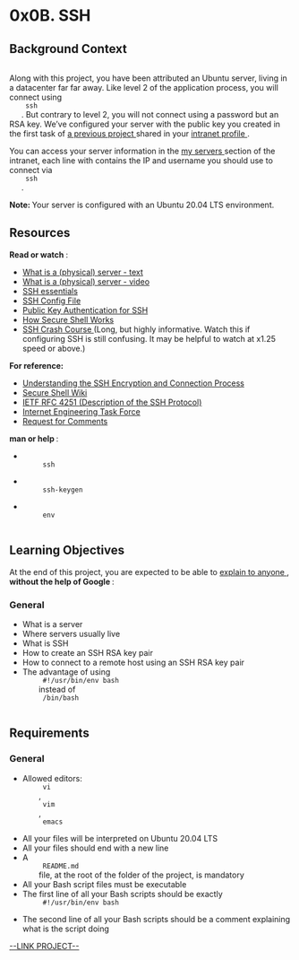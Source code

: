 # 0x0B. SSH

<html>
<div class="panel panel-default" id="project-description">
 <div class="panel-body">
  <h2>
   Background Context
  </h2>
  <p>
   <img alt="" src="https://s3.amazonaws.com/intranet-projects-files/holbertonschool-sysadmin_devops/244/zPVRKhPsUP5lK.gif" style=""/>
  </p>
  <p>
   Along with this project, you have been attributed an Ubuntu server, living in a datacenter far far away.  Like level 2 of the application process, you will connect using
   <code>
    ssh
   </code>
   . But contrary to level 2, you will not connect using a password but an RSA key. We’ve configured your server with the public key you created in the first task of
   <a href="https://intranet.hbtn.io/tasks/1223" target="_blank" title="a previous project">
    a previous project
   </a>
   shared in your
   <a href="https://intranet.hbtn.io/users/my_profile" target="_blank" title="intranet profile">
    intranet profile
   </a>
   .
  </p>
  <p>
   You can access your server information in the
   <a href="https://intranet.hbtn.io/dashboards/my_server" target="_blank" title="my servers">
    my servers
   </a>
   section of the intranet, each line with contains the IP and username you should use to connect via
   <code>
    ssh
   </code>
   .
  </p>
  <p>
   <strong>
    Note:
   </strong>
   Your server is configured with an Ubuntu 20.04 LTS environment.
  </p>
  <h2>
   Resources
  </h2>
  <p>
   <strong>
    Read or watch
   </strong>
   :
  </p>
  <ul>
   <li>
    <a href="https://en.wikipedia.org/wiki/Server_%28computing%29#Hardware_requirement" target="_blank" title="What is a (physical) server - text">
     What is a (physical) server - text
    </a>
   </li>
   <li>
    <a href="https://www.youtube.com/watch?v=B1ANfsDyjeA" target="_blank" title="What is a (physical) server - video">
     What is a (physical) server - video
    </a>
   </li>
   <li>
    <a href="https://www.digitalocean.com/community/tutorials/ssh-essentials-working-with-ssh-servers-clients-and-keys" target="_blank" title="SSH essentials">
     SSH essentials
    </a>
   </li>
   <li>
    <a href="https://www.ssh.com/academy/ssh/config" target="_blank" title="SSH Config File">
     SSH Config File
    </a>
   </li>
   <li>
    <a href="https://www.ssh.com/academy/ssh/public-key-authentication" target="_blank" title="Public Key Authentication for SSH">
     Public Key Authentication for SSH
    </a>
   </li>
   <li>
    <a href="https://www.youtube.com/watch?v=ORcvSkgdA58" target="_blank" title="How Secure Shell Works">
     How Secure Shell Works
    </a>
   </li>
   <li>
    <a href="https://www.youtube.com/watch?v=hQWRp-FdTpc" target="_blank" title="SSH Crash Course">
     SSH Crash Course
    </a>
    (Long, but highly informative. Watch this if configuring SSH is still confusing. It may be helpful to watch at x1.25 speed or above.)
   </li>
  </ul>
  <p>
   <strong>
    For reference:
   </strong>
  </p>
  <ul>
   <li>
    <a href="https://www.digitalocean.com/community/tutorials/understanding-the-ssh-encryption-and-connection-process" target="_blank" title="Understanding the SSH Encryption and Connection Process">
     Understanding the SSH Encryption and Connection Process
    </a>
   </li>
   <li>
    <a href="https://en.wikipedia.org/wiki/Secure_Shell" target="_blank" title="Secure Shell Wiki">
     Secure Shell Wiki
    </a>
   </li>
   <li>
    <a href="https://www.ietf.org/rfc/rfc4251.txt" target="_blank" title="IETF RFC 4251 (Description of the SSH Protocol)">
     IETF RFC 4251 (Description of the SSH Protocol)
    </a>
   </li>
   <li>
    <a href="https://en.wikipedia.org/wiki/Internet_Engineering_Task_Force" target="_blank" title="Internet Engineering Task Force">
     Internet Engineering Task Force
    </a>
   </li>
   <li>
    <a href="https://en.wikipedia.org/wiki/Request_for_Comments" target="_blank" title="Request for Comments">
     Request for Comments
    </a>
   </li>
  </ul>
  <p>
   <strong>
    man or help
   </strong>
   :
  </p>
  <ul>
   <li>
    <code>
     ssh
    </code>
   </li>
   <li>
    <code>
     ssh-keygen
    </code>
   </li>
   <li>
    <code>
     env
    </code>
   </li>
  </ul>
  <h2>
   Learning Objectives
  </h2>
  <p>
   At the end of this project, you are expected to be able to
   <a href="https://fs.blog/feynman-learning-technique/" target="_blank" title="explain to anyone">
    explain to anyone
   </a>
   ,
   <strong>
    without the help of Google
   </strong>
   :
  </p>
  <h3>
   General
  </h3>
  <ul>
   <li>
    What is a server
   </li>
   <li>
    Where servers usually live
   </li>
   <li>
    What is SSH
   </li>
   <li>
    How to create an SSH RSA key pair
   </li>
   <li>
    How to connect to a remote host using an SSH RSA key pair
   </li>
   <li>
    The advantage of using
    <code>
     #!/usr/bin/env bash
    </code>
    instead of
    <code>
     /bin/bash
    </code>
   </li>
  </ul>
  <h2>
   Requirements
  </h2>
  <h3>
   General
  </h3>
  <ul>
   <li>
    Allowed editors:
    <code>
     vi
    </code>
    ,
    <code>
     vim
    </code>
    ,
    <code>
     emacs
    </code>
   </li>
   <li>
    All your files will be interpreted on Ubuntu 20.04 LTS
   </li>
   <li>
    All your files should end with a new line
   </li>
   <li>
    A
    <code>
     README.md
    </code>
    file, at the root of the folder of the project, is mandatory
   </li>
   <li>
    All your Bash script files must be executable
   </li>
   <li>
    The first line of all your Bash scripts should be exactly
    <code>
     #!/usr/bin/env bash
    </code>
   </li>
   <li>
    The second line of all your Bash scripts should be a comment explaining what is the script doing
   </li>
  </ul>
 </div>
</div>

[--LINK PROJECT--](https://intranet.hbtn.io/projects/244)
</html>